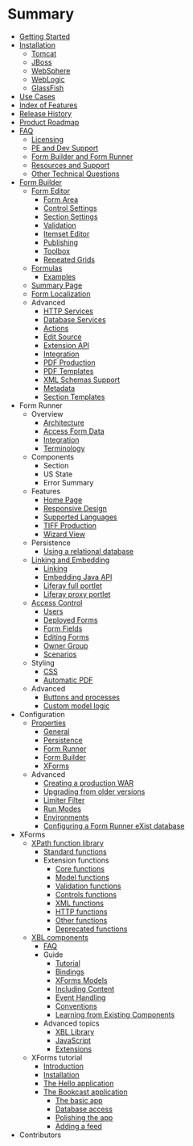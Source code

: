 # Summary

* [Getting Started](README.md)
* [Installation](installation/README.md)
   * [Tomcat](installation/tomcat.md)
   * [JBoss](installation/jboss.md)
   * [WebSphere](installation/websphere.md)
   * [WebLogic](installation/weblogic.md)
   * [GlassFish](installation/glassfish.md)
* [Use Cases](use-cases.md)
* [Index of Features](features.md)
* [Release History](release-history.md)
* [Product Roadmap](roadmap.md)
* [FAQ](faq/README.md)
   * [Licensing](faq/licensing.md)
   * [PE and Dev Support](faq/pe-dev-support.md)
   * [Form Builder and Form Runner](faq/form-builder-runner.md)
   * [Resources and Support](faq/resources-support.md)
   * [Other Technical Questions](faq/other-technical.md)
* [Form Builder](form-builder/README.md)
   * [Form Editor](form-builder/form-editor.md)
       * [Form Area](form-builder/form-area.md)
       * [Control Settings](form-builder/control-settings.md)
       * [Section Settings](form-builder/section-settings.md)
       * [Validation](form-builder/validation.md)
       * [Itemset Editor](form-builder/itemset-editor.md)
       * [Publishing](form-builder/publishing.md)
       * [Toolbox](form-builder/toolbox.md)
       * [Repeated Grids](form-builder/repeated-grids.md)
   * [Formulas](form-builder/formulas.md)
       * [Examples](form-builder/formulas-examples.md)
   * [Summary Page](form-builder/summary-page.md)
   * [Form Localization](form-builder/localization.md)
   * Advanced
       * [HTTP Services](form-builder/http-services.md)
       * [Database Services](form-builder/database-services.md)
       * [Actions](form-builder/actions.md)
       * [Edit Source](form-builder/edit-source.md)
       * [Extension API](form-builder/extension-api.md)
       * [Integration](form-builder/integration.md)
       * [PDF Production](form-builder/pdf-production.md)
       * [PDF Templates](form-builder/pdf-templates.md)
       * [XML Schemas Support](form-builder/xml-schema-support.md)
       * [Metadata](form-builder/metadata.md)
       * [Section Templates](form-builder/section-templates.md)
* Form Runner
   * Overview
       * [Architecture](form-runner/overview/architecture.md)
       * [Access Form Data](form-runner/overview/accessing-data.md)
       * [Integration](form-runner/overview/integration.md)
       * [Terminology](form-runner/overview/terminology.md)
   * Components
       * Section
       * US State
       * Error Summary
   * Features
       * [Home Page](form-runner/feature/home-page.md)
       * [Responsive Design](form-runner/feature/responsive-design.md)
       * [Supported Languages](form-runner/feature/supported-languages.md)
       * [TIFF Production](form-runner/feature/tiff-production.md)
       * [Wizard View](form-runner/feature/wizard-view.md)
   * Persistence
       * [Using a relational database](form-runner/persistence/relational-db.md)
   * [Linking and Embedding](form-runner/link-embed/README.md)
       * [Linking](form-runner/link-embed/linking.md)
       * [Embedding Java API](form-runner/link-embed/java-api.md)
       * [Liferay full portlet](form-runner/link-embed/liferay-full-portlet.md)
       * [Liferay proxy portlet](form-runner/link-embed/liferay-proxy-portlet.md)
   * [Access Control](form-runner/access-control/README.md)
       * [Users](form-runner/access-control/users.md)
       * [Deployed Forms](form-runner/access-control/deployed-forms.md)
       * [Form Fields](form-runner/access-control/form-fields.md)
       * [Editing Forms](form-runner/access-control/editing-forms.md)
       * [Owner Group](form-runner/access-control/owner-group.md)
       * [Scenarios](form-runner/access-control/scenarios.md)
   * Styling
       * [CSS](form-runner/styling/css.md)
       * [Automatic PDF](form-runner/styling/automatic-pdf.md)
   * Advanced
       * [Buttons and processes](form-runner/advanced/buttons-and-processes.md)
       * [Custom model logic](form-runner/advanced/custom-model-logic.md)
* Configuration
   * [Properties](configuration/properties/README.md)
       * [General](configuration/properties/general.md)
       * [Persistence](configuration/properties/persistence.md)
       * [Form Runner](configuration/properties/form-runner.md)
       * [Form Builder](configuration/properties/form-builder.md)
       * [XForms](configuration/properties/xforms.md)
   * Advanced
       * [Creating a production WAR](configuration/advanced/production-war.md)
       * [Upgrading from older versions](configuration/advanced/upgrading.md)
       * [Limiter Filter](configuration/advanced/limiter-filter.md)
       * [Run Modes](configuration/advanced/run-modes.md)
       * [Environments](configuration/advanced/environments.md)
       * [Configuring a Form Runner eXist database](configuration/advanced/exist-db.md)
* XForms
   * [XPath function library](xforms/xpath/README.md)
       * [Standard functions](xforms/xpath/standard-functions.md)
       * Extension functions
           * [Core functions](xforms/xpath/extension-core.md)
           * [Model functions](xforms/xpath/extension-model.md)
           * [Validation functions](xforms/xpath/extension-validation.md)
           * [Controls functions](xforms/xpath/extension-controls.md)
           * [XML functions](xforms/xpath/extension-xml.md)
           * [HTTP functions](xforms/xpath/extension-http.md)
           * [Other functions](xforms/xpath/extension-other.md)
           * [Deprecated functions](xforms/xpath/deprecated-functions.md)
   * [XBL components](xforms/xbl/README.md)
       * [FAQ](xforms/xbl/faq.md)
       * Guide
           * [Tutorial](xforms/xbl/tutorial.md)
           * [Bindings](xforms/xbl/bindings.md)
           * [XForms Models](xforms/xbl/xforms-models.md)
           * [Including Content](xforms/xbl/including-content.md)
           * [Event Handling](xforms/xbl/event-handling.md)
           * [Conventions](xforms/xbl/conventions.md)
           * [Learning from Existing Components](xforms/xbl/learning-from-existing-components.md)
       * Advanced topics
           * [XBL Library](xforms/xbl/library.md)
           * [JavaScript](xforms/xbl/javascript.md)
           * [Extensions](xforms/xbl/extensions.md)
   * XForms tutorial
       * [Introduction](xforms/tutorial/introduction.md)
       * [Installation](xforms/tutorial/installation.md)
       * [The Hello application](xforms/tutorial/hello.md)
       * [The Bookcast application](xforms/tutorial/bookcast/README.md)
           * [The basic app](xforms/tutorial/bookcast/basics.md)
           * [Database access](xforms/tutorial/bookcast/database.md)
           * [Polishing the app](xforms/tutorial/bookcast/polishing.md)
           * [Adding a feed](xforms/tutorial/bookcast/feed.md)
* Contributors

